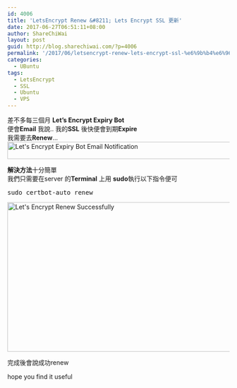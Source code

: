 ```yaml
---
id: 4006
title: 'LetsEncrypt Renew &#8211; Lets Encrypt SSL 更新'
date: 2017-06-27T06:51:11+08:00
author: ShareChiWai
layout: post
guid: http://blog.sharechiwai.com/?p=4006
permalink: '/2017/06/letsencrypt-renew-lets-encrypt-ssl-%e6%9b%b4%e6%96%b0/'
categories:
  - UBuntu
tags:
  - LetsEncrypt
  - SSL
  - Ubuntu
  - VPS
---
```

差不多每三個月 **Let&#8217;s Encrypt Expiry Bot**  
便會**Email** 我說.. 我的**SSL** 後快便會到期**Expire**  
我需要去**Renew**&#8230;  
[<img class="alignnone size-large wp-image-4009" src="https://i2.wp.com/blog.sharechiwai.com/wp-content/uploads/2017/06/letsEncryptExpiry.png?resize=625%2C39" alt="Let's Encrypt Expiry Bot Email Notification" width="625" height="39" srcset="https://i2.wp.com/blog.sharechiwai.com/wp-content/uploads/2017/06/letsEncryptExpiry.png?resize=1024%2C64 1024w, https://i2.wp.com/blog.sharechiwai.com/wp-content/uploads/2017/06/letsEncryptExpiry.png?resize=300%2C19 300w, https://i2.wp.com/blog.sharechiwai.com/wp-content/uploads/2017/06/letsEncryptExpiry.png?resize=768%2C48 768w, https://i2.wp.com/blog.sharechiwai.com/wp-content/uploads/2017/06/letsEncryptExpiry.png?resize=624%2C39 624w, https://i2.wp.com/blog.sharechiwai.com/wp-content/uploads/2017/06/letsEncryptExpiry.png?w=1465 1465w, https://i2.wp.com/blog.sharechiwai.com/wp-content/uploads/2017/06/letsEncryptExpiry.png?w=1250 1250w" sizes="(max-width: 625px) 100vw, 625px" data-recalc-dims="1" />](https://i2.wp.com/blog.sharechiwai.com/wp-content/uploads/2017/06/letsEncryptExpiry.png)

**解決方法**十分簡單  
我們只需要在server 的**Terminal** 上用 **sudo**執行以下指令便可

<pre>sudo certbot-auto renew
</pre>

[<img class="alignnone size-large wp-image-4007" src="https://i0.wp.com/blog.sharechiwai.com/wp-content/uploads/2017/06/letsEncryptRenew.png?resize=625%2C339" alt="Let's Encrypt Renew Successfully" width="625" height="339" srcset="https://i0.wp.com/blog.sharechiwai.com/wp-content/uploads/2017/06/letsEncryptRenew.png?resize=1024%2C555 1024w, https://i0.wp.com/blog.sharechiwai.com/wp-content/uploads/2017/06/letsEncryptRenew.png?resize=300%2C163 300w, https://i0.wp.com/blog.sharechiwai.com/wp-content/uploads/2017/06/letsEncryptRenew.png?resize=768%2C416 768w, https://i0.wp.com/blog.sharechiwai.com/wp-content/uploads/2017/06/letsEncryptRenew.png?resize=624%2C338 624w, https://i0.wp.com/blog.sharechiwai.com/wp-content/uploads/2017/06/letsEncryptRenew.png?w=1358 1358w, https://i0.wp.com/blog.sharechiwai.com/wp-content/uploads/2017/06/letsEncryptRenew.png?w=1250 1250w" sizes="(max-width: 625px) 100vw, 625px" data-recalc-dims="1" />](https://i0.wp.com/blog.sharechiwai.com/wp-content/uploads/2017/06/letsEncryptRenew.png)

完成後會說成功renew

hope you find it useful